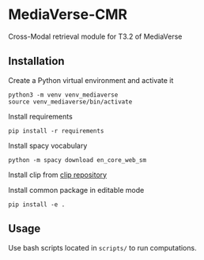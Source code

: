 # MediaVerse-CMR
Cross-Modal retrieval module for T3.2 of MediaVerse

## Installation
Create a Python virtual environment and activate it
```
python3 -m venv venv_mediaverse
source venv_mediaverse/bin/activate
```

Install requirements
```
pip install -r requirements
```

Install spacy vocabulary
```
python -m spacy download en_core_web_sm
```

Install clip from [clip repository](https://github.com/openai/CLIP)

Install common package in editable mode
```
pip install -e .
```

## Usage    
Use bash scripts located in `scripts/` to run computations.

